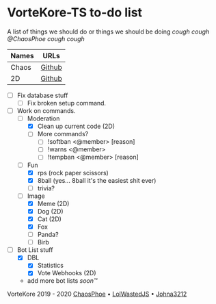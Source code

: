 # VorteKore-TS to-do list

A list of things we should do or things we should be doing *cough cough @ChaosPhoe cough cough*  

| Names |                   URLs                    |
| :---- | :---------------------------------------: |
| Chaos |  [Github](https://github.com/chaosphoe)   |
| 2D    | [Github](https://github.com/lolwastedjs/) |

- [ ] Fix database stuff
  - [ ] Fix broken setup command.
- [ ] Work on commands.
  - [ ] Moderation
    - [x] Clean up current code (2D)
    - [ ] More commands?
      - [ ] !softban <@member> [reason]
      - [ ] !warns <@member>
      - [ ] !tempban <@member> [reason]
  - [ ] Fun
    - [x] rps (rock paper scissors)
    - [x] 8ball (yes... 8ball it's the easiest shit ever)
    - [ ] trivia?
  - [ ] Image
    - [x] Meme (2D)
    - [x] Dog (2D)
    - [x] Cat (2D)
    - [x] Fox
    - [ ] Panda?
    - [ ] Birb
- [ ] Bot List stuff
  - [x] DBL
    - [x] Statistics
    - [x] Vote Webhooks (2D)
  - add more bot lists *soon™️*

VorteKore 2019 - 2020
[ChaosPhoe](https://github.com/chaosphoe) &bull; [LolWastedJS](https://github.com/lolwastedjs) &bull; [Johna3212](https://github.com/johna3212)
